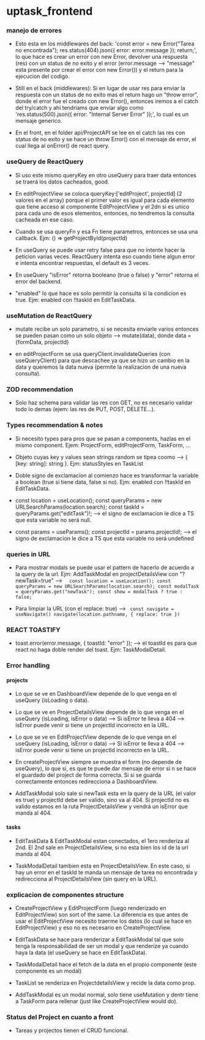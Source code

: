 # uptask_frontend

### manejo de errores

- Esto esta en los middlewares del back:
  'const error = new Error("Tarea no encontrada");
  res.status(404).json({ error: error.message });
  return;', lo que hace es crear un error con new Error, devolver una respuesta (res) con un status de no exito y el error (error.message --> "message" esta presente por crear el error con new Error()) y el return para la ejecucion del codigo.

- Still en el back (middlewares): Si en lugar de usar res para enviar la respuesta con un status de no exito mas el return hago un "throw error", donde el error fue el creado con new Error(), entonces iremos a el catch del try/catch y ahí tendriams que enviar algo como 'res.status(500).json({ error: "Internal Server Error" });', lo cual es un mensaje generico.

- En el front, en el folder api/ProjectAPI se lee en el catch las res con status de no exito y se hace un throw Error() con el mensaje de error, el cual llega al onError() de react query.

### useQuery de ReactQuery

- Si uso este mismo queryKey en otro useQuery para traer data entonces se traerá los datos cacheados, good.

- En editProjectView se coloca queryKey:['editProject', projectId] (2 valores en el array) porque el primer valor es igual para cada elemento que tiene acceso al componente EditProjectView y el 2dn si es unico para cada uno de esos elementos, entonces, no tendremos la consulta cacheada en ese caso.

- Cuando se usa queryFn y esa Fn tiene parametros, entonces se usa una callback. Ejm: () => getProjectById(projectId)

- En useQuery se puede usar retry false para que no intente hacer la peticion varias veces. ReactQuery intenta eso cuando tiene algun error e intenta encontrar respuestas, el default es 3 veces.

- En useQuery "isError" retorna booleano (true o false) y "error" retorna el error del backend.

- "enabled" lo que hace es solo permitir la consulta si la condicion es true. Ejm: enabled con !!taskId en EditTaskData.

### useMutation de ReactQuery

- mutate recibe un solo parametro, si se necesita enviarle varios entonces se pueden pasan como un solo objeto --> mutate(data), donde data ={formData, projectId}

- en editProjectForm se usa queryClient.invalidateQueries (con useQueryClient) para que descachee ya que se hizo un cambio en la data y queremos la data nueva (permite la realizacion de una nueva consulta).

### ZOD recommendation

- Solo haz schema para validar las res con GET, no es necesario validar todo lo demas (ejem: las res de PUT, POST, DELETE...).

### Types recommendation & notes

- Si necesito types para pros que se pasan a components, hazlas en el mismo component. Ejem: ProjectForm, editProjectForm, TaskForm, ...

- Objeto cuyas key y values sean strings random se tipea coomo --> { [key: string]: string }. Ejm: statusStyles en TaskList

- Doble signo de exclamacion al comienzo hace es transformar la variable a boolean (true si tiene data, false si no). Ejm: enabled con !!taskId en EditTaskData.

- const location = useLocation();
  const queryParams = new URLSearchParams(location.search);
  const taskId = queryParams.get("editTask")!; --> el signo de exclamacion le dice a TS que esta variable no será null.

- const params = useParams();
  const projectId = params.projectId!; --> el signo de exclamacion le dice a TS que esta variable no será undefined

### queries in URL

- Para mostrar modals se puede usar el pattern de hacerlo de acuerdo a la query de la url. Ejm: AddTaskModal en projectDetailsView con "?newTask=true" -->
  `  const location = useLocation();
const queryParams = new URLSearchParams(location.search);
const modalTask = queryParams.get("newTask");
const show = modalTask ? true : false;`

- Para limpiar la URL (con el replace: true) -->
  ` const navigate = useNavigate()
navigate(location.pathname, { replace: true })`

### REACT TOASTIFY

- toast.error(error.message,
  { toastId: "error" }); --> el toastId es para que react no haga doble render del toast. Ejm: TaskModalDetail.

### Error handling

#### projects

- Lo que se ve en DashboardView depende de lo que venga en el useQuery (isLoading o data).

- Lo que se ve en ProjectDetailsView depende de lo que venga en el useQuery (isLoading, isError o data) --> Si isError te lleva a 404 --> isError puede venir si tiene un projectId incorrecto en la URL.

- Lo que se ve en EditProjectView depende de lo que venga en el useQuery (isLoading, isError o data) --> Si isError te lleva a 404 --> isError puede venir si tiene un projectId incorrecto en la URL.

- En createProjectView siempre se muestra el form (no depende de useQuery), lo que si, es que te puede dar mensaje de error si n se hace el guardado del project de forma correcta. Si si se guarda correctamente entonces redirecciona a DashboardView.

- AddTaskModal solo sale si newTask esta en la query de la URL (el valor es true) y projectId debe ser valido, sino va al 404. Si projectId no es valido estamos en la ruta ProjectDetailsView y vendrá un isError que manda al 404.

#### tasks

- EditTaskData & EditTaskModal estan conectados, el 1ero renderiza al 2nd. El 2nd sale en ProjectDetailsView, si no esta bien los id de la url manda al 404.

- TaskModalDetail tambien esta en ProjectDetailsView. En este caso, si hay un error en el taskId te manda un mensaje de tarea no encontrada y redirecciona al ProjectDetailsView (sin query en la URL).

### explicacion de componentes structure

- CreateProjectView y EditProjectForm (luego renderizado en EditProjectView) son sort of the same. La diferencia es que antes de usar el EditProjectView necesito traerme los datos (lo cual se hace en EditProjectView) y eso no es necesario en CreateProjectView.

- EditTaskData se hace para renderizar a EditTaskModal tal que solo tenga la responsabilidad de ser un modal y que renderize ya cuando haya la data (el useQuery se hace en EditTaskData).

- TaskModalDetail hace el fetch de la data en el propio componente (este componente es un modal)

- TaskList se renderiza en ProjectdetailsView y recide la data como prop.

- AddTaskModal es un modal normal, solo tiene useMutation y dentr tiene a TaskForm para rellenar (just like CreateProjectView would do).

### Status del Project en cuanto a front

- Tareas y projectos tienen el CRUD funcional.
